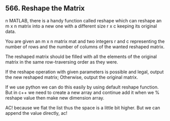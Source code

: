 ## 566. Reshape the Matrix

n MATLAB, there is a handy function called reshape which can reshape an m x n matrix into a new one with a different size r x c keeping its original data.

You are given an m x n matrix mat and two integers r and c representing the number of rows and the number of columns of the wanted reshaped matrix.

The reshaped matrix should be filled with all the elements of the original matrix in the same row-traversing order as they were.

If the reshape operation with given parameters is possible and legal, output the new reshaped matrix; Otherwise, output the original matrix.

If we use python we can do this easily by using default reshape function. But in c++ we need to create a new array and continue add it when we % reshape value then make new dimension array.

AC! because we flat the list thus the space is a little bit higher. But we can append the value directly, ac!